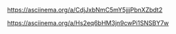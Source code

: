 https://asciinema.org/a/CdjJxbNmC5mY5jjjPbnXZbdt2

https://asciinema.org/a/Hs2eq6bHM3jn9cwPi1SNSBY7w
